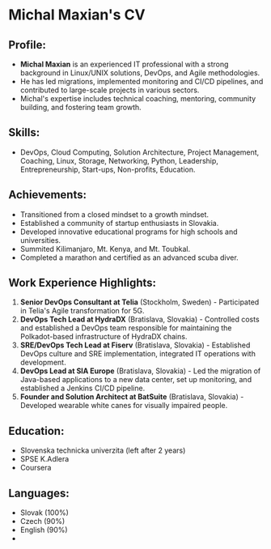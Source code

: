 # Michal Maxian's CV

## Profile:
- **Michal Maxian** is an experienced IT professional with a strong background in Linux/UNIX solutions, DevOps, and Agile methodologies.
- He has led migrations, implemented monitoring and CI/CD pipelines, and contributed to large-scale projects in various sectors.
- Michal's expertise includes technical coaching, mentoring, community building, and fostering team growth.

## Skills:
- DevOps, Cloud Computing, Solution Architecture, Project Management, Coaching, Linux, Storage, Networking, Python, Leadership, Entrepreneurship, Start-ups, Non-profits, Education.

## Achievements:
- Transitioned from a closed mindset to a growth mindset.
- Established a community of startup enthusiasts in Slovakia.
- Developed innovative educational programs for high schools and universities.
- Summited Kilimanjaro, Mt. Kenya, and Mt. Toubkal.
- Completed a marathon and certified as an advanced scuba diver.

## Work Experience Highlights:
1. **Senior DevOps Consultant at Telia** (Stockholm, Sweden) - Participated in Telia's Agile transformation for 5G.
2. **DevOps Tech Lead at HydraDX** (Bratislava, Slovakia) - Controlled costs and established a DevOps team responsible for maintaining the Polkadot-based infrastructure of HydraDX chains.
3. **SRE/DevOps Tech Lead at Fiserv** (Bratislava, Slovakia) - Established DevOps culture and SRE implementation, integrated IT operations with development.
4. **DevOps Lead at SIA Europe** (Bratislava, Slovakia) - Led the migration of Java-based applications to a new data center, set up monitoring, and established a Jenkins CI/CD pipeline.
5. **Founder and Solution Architect at BatSuite** (Bratislava, Slovakia) - Developed wearable white canes for visually impaired people.

## Education:
- Slovenska technicka univerzita (left after 2 years)
- SPSE K.Adlera
- Coursera

## Languages:
- Slovak (100%)
- Czech (90%)
- English (90%)
- 

